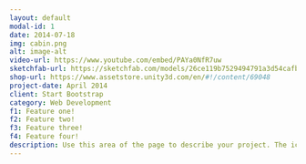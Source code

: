```yaml
---
layout: default
modal-id: 1
date: 2014-07-18
img: cabin.png
alt: image-alt
video-url: https://www.youtube.com/embed/PAYa0NfR7uw
sketchfab-url: https://sketchfab.com/models/26ce119b7529494791a3d54cafb87d97/embed
shop-url: https://www.assetstore.unity3d.com/en/#!/content/69048
project-date: April 2014
client: Start Bootstrap
category: Web Development
f1: Feature one!
f2: Feature two!
f3: Feature three!
f4: Feature four!
description: Use this area of the page to describe your project. The icon above is part of a free icon set by <a href="https://sellfy.com/p/8Q9P/jV3VZ/">Flat Icons</a>. On their website, you can download their free set with 16 icons, or you can purchase the entire set with 146 icons for only $12!
---
```

